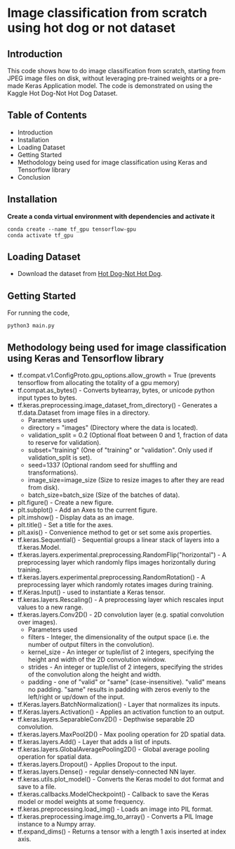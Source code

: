 # Image classification from scratch using hot dog or not dataset
## Introduction
This code shows how to do image classification from scratch, starting from JPEG image files on disk, without leveraging pre-trained weights or a pre-made Keras Application model. The code is demonstrated on using the Kaggle Hot Dog-Not Hot Dog Dataset.
## Table of Contents
- Introduction
- Installation
- Loading Dataset
- Getting Started
- Methodology being used for image classification using Keras and Tensorflow library
- Conclusion
## Installation
**Create a conda virtual environment with dependencies and activate it**
```
conda create --name tf_gpu tensorflow-gpu 
conda activate tf_gpu
```
## Loading Dataset
- Download the dataset from [Hot Dog-Not Hot Dog](https://drive.google.com/drive/folders/1wmsqkvEawtW18MHOhobG9QL5flbkjuKB?usp=sharing).
## Getting Started
For running the code,
```
python3 main.py
```
## Methodology being used for image classification using Keras and Tensorflow library
- tf.compat.v1.ConfigProto.gpu_options.allow_growth = True (prevents tensorflow from allocating the totality of a gpu memory)
- tf.compat.as_bytes() - Converts bytearray, bytes, or unicode python input types to bytes.
- tf.keras.preprocessing.image_dataset_from_directory() - Generates a tf.data.Dataset from image files in a directory.
  - Parameters used
  - directory = "images" (Directory where the data is located).
  - validation_split = 0.2 (Optional float between 0 and 1, fraction of data to reserve for validation).
  - subset="training" (One of "training" or "validation". Only used if validation_split is set).
  - seed=1337 (Optional random seed for shuffling and transformations).
  - image_size=image_size (Size to resize images to after they are read from disk).
  - batch_size=batch_size (Size of the batches of data).
- plt.figure() - Create a new figure.
- plt.subplot() - Add an Axes to the current figure.
- plt.imshow() - Display data as an image.
- plt.title() - Set a title for the axes.
- plt.axis() - Convenience method to get or set some axis properties.
- tf.keras.Sequential() - Sequential groups a linear stack of layers into a tf.keras.Model.
- tf.keras.layers.experimental.preprocessing.RandomFlip("horizontal") - A preprocessing layer which randomly flips images horizontally during training.
- tf.keras.layers.experimental.preprocessing.RandomRotation() - A preprocessing layer which randomly rotates images during training.
- tf.Keras.Input() - used to instantiate a Keras tensor.
- tf.keras.layers.Rescaling() - A preprocessing layer which rescales input values to a new range.
- tf.keras.layers.Conv2D() - 2D convolution layer (e.g. spatial convolution over images).
  - Parameters used
  - filters - Integer, the dimensionality of the output space (i.e. the number of output filters in the convolution).
  - kernel_size - An integer or tuple/list of 2 integers, specifying the height and width of the 2D convolution window. 
  - strides - An integer or tuple/list of 2 integers, specifying the strides of the convolution along the height and width.
  - padding - one of "valid" or "same" (case-insensitive). "valid" means no padding. "same" results in padding with zeros evenly to the left/right or up/down of the input. 
- tf.Keras.layers.BatchNormalization() - Layer that normalizes its inputs.
- tf.Keras.layers.Activation() - Applies an activation function to an output.
- tf.keras.layers.SeparableConv2D() - Depthwise separable 2D convolution.
- tf.keras.layers.MaxPool2D() - Max pooling operation for 2D spatial data.
- tf.keras.layers.Add() - Layer that adds a list of inputs.
- tf.keras.layers.GlobalAveragePooling2D() - Global average pooling operation for spatial data.
- tf.keras.layers.Dropout() - Applies Dropout to the input.
- tf.keras.layers.Dense() - regular densely-connected NN layer.
- tf.keras.utils.plot_model() - Converts the Keras model to dot format and save to a file.
- tf.keras.callbacks.ModelCheckpoint() - Callback to save the Keras model or model weights at some frequency.
- tf.keras.preprocessing.load_img() - Loads an image into PIL format.
- tf.keras.preprocessing.image.img_to_array() - Converts a PIL Image instance to a Numpy array.
- tf.expand_dims() - Returns a tensor with a length 1 axis inserted at index axis.
